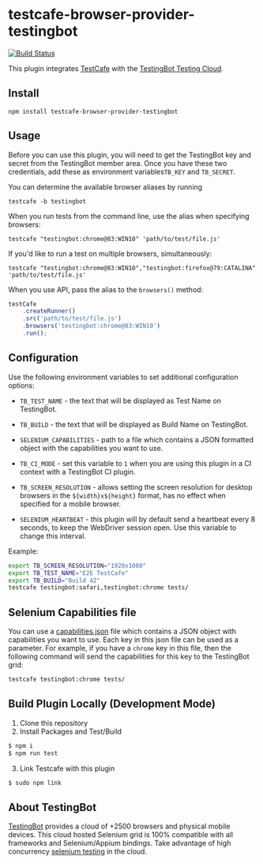# testcafe-browser-provider-testingbot
[![Build Status](https://travis-ci.org/testingbot/testcafe-browser-provider-testingbot.svg)](https://travis-ci.org/testingbot/testcafe-browser-provider-testingbot)

This plugin integrates [TestCafe](http://devexpress.github.io/testcafe) with the [TestingBot Testing Cloud](https://testingbot.com).

## Install

```
npm install testcafe-browser-provider-testingbot
```

## Usage
Before you can use this plugin, you will need to get the TestingBot key and secret from the TestingBot member area.
Once you have these two credentials, add these as environment variables`TB_KEY` and `TB_SECRET`.

You can determine the available browser aliases by running
```
testcafe -b testingbot
```

When you run tests from the command line, use the alias when specifying browsers:

```
testcafe "testingbot:chrome@83:WIN10" 'path/to/test/file.js'
```

If you'd like to run a test on multiple browsers, simultaneously:

```
testcafe "testingbot:chrome@83:WIN10","testingbot:firefox@79:CATALINA" 'path/to/test/file.js'
```

When you use API, pass the alias to the `browsers()` method:

```js
testCafe
    .createRunner()
    .src('path/to/test/file.js')
    .browsers('testingbot:chrome@83:WIN10')
    .run();
```

## Configuration

Use the following environment variables to set additional configuration options:

 - `TB_TEST_NAME` - the text that will be displayed as Test Name on TestingBot.

 - `TB_BUILD` - the text that will be displayed as Build Name on TestingBot.

 - `SELENIUM_CAPABILITIES` - path to a file which contains a JSON formatted object with the capabilities you want to use.
 
 - `TB_CI_MODE` - set this variable to `1` when you are using this plugin in a CI context with a TestingBot CI plugin.
 
 - `TB_SCREEN_RESOLUTION` - allows setting the screen resolution for desktop browsers in the `${width}x${height}` format, has no effect when specified for a mobile browser.
 
 - `SELENIUM_HEARTBEAT` - this plugin will by default send a heartbeat every 8 seconds, to keep the WebDriver session open. Use this variable to change this interval.
 
Example:
```sh
export TB_SCREEN_RESOLUTION="1920x1080"
export TB_TEST_NAME="E2E TestCafe"
export TB_BUILD="Build 42"
testcafe testingbot:safari,testingbot:chrome tests/
```

## Selenium Capabilities file

You can use a [capabilities.json](capabilities.json) file which contains a JSON object with capabilities you want to use.
Each key in this json file can be used as a parameter. For example, if you have a `chrome` key in this file, then the following command
will send the capabilities for this key to the TestingBot grid:

```sh
testcafe testingbot:chrome tests/
```

## Build Plugin Locally (Development Mode)

1. Clone this repository
2. Install Packages and Test/Build
```sh
$ npm i
$ npm run test
```
3. Link Testcafe with this plugin
```sh
$ sudo npm link
```

## About TestingBot
[TestingBot](https://testingbot.com) provides a cloud of +2500 browsers and physical mobile devices. This cloud hosted Selenium grid is 100% compatible with all frameworks and Selenium/Appium bindings. Take advantage of high concurrency [selenium testing](https://testingbot.com/features) in the cloud.
